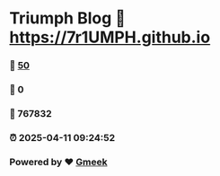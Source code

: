 # Triumph Blog :link: https://7r1UMPH.github.io 
### :page_facing_up: [50](https://7r1UMPH.github.io/tag.html) 
### :speech_balloon: 0 
### :hibiscus: 767832 
### :alarm_clock: 2025-04-11 09:24:52 
### Powered by :heart: [Gmeek](https://github.com/Meekdai/Gmeek)

